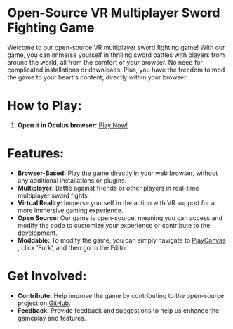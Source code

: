# Open-Source VR Multiplayer Sword Fighting Game

Welcome to our open-source VR multiplayer sword fighting game! With our game, you can immerse yourself in thrilling sword battles with players from around the world, all from the comfort of your browser. No need for complicated installations or downloads. Plus, you have the freedom to mod the game to your heart's content, directly within your browser.

# How to Play:

1. **Open it in Oculus browser:** [Play Now!](https://playcanv.as/p/BU0ITtGx/)

# Features:

* **Browser-Based:** Play the game directly in your web browser, without any additional installations or plugins.
* **Multiplayer:** Battle against friends or other players in real-time multiplayer sword fights.
* **Virtual Reality:** Immerse yourself in the action with VR support for a more immersive gaming experience.
* **Open Source:** Our game is open-source, meaning you can access and modify the code to customize your experience or contribute to the development.
* **Moddable:** To modify the game, you can simply navigate to [PlayCanvas](https://playcanvas.com/project/1188202/overview/brutal-sword) , click 'Fork', and then go to the Editor.

# Get Involved:

* **Contribute:** Help improve the game by contributing to the open-source project on [GitHub](https://github.com/Multiplayer-Sword-Fighting/Brutal-Sword).
* **Feedback:** Provide feedback and suggestions to help us enhance the gameplay and features.